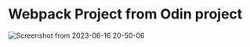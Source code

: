 # Webpack Project from Odin project
![Screenshot from 2023-06-16 20-50-06](https://github.com/Yhworld/restrauntodin/assets/74947307/3b19144d-4f47-4a71-88aa-cd66247302ca)

